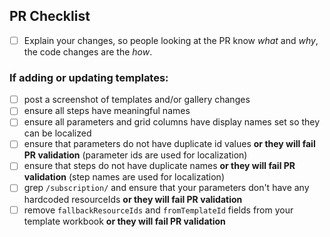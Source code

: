 ## PR Checklist

* [ ] Explain your changes, so people looking at the PR know *what* and *why*, the code changes are the *how*.

### If adding or updating templates:
* [ ] post a screenshot of templates and/or gallery changes
* [ ] ensure all steps have meaningful names
* [ ] ensure all parameters and grid columns have display names set so they can be localized
* [ ] ensure that parameters do not have duplicate id values __or they will fail PR validation__ (parameter ids are used for localization)
* [ ] ensure that steps do not have duplicate names __or they will fail PR validation__ (step names are used for localization)
* [ ] grep `/subscription/` and ensure that your parameters don't have any hardcoded resourceIds __or they will fail PR validation__
* [ ] remove `fallbackResourceIds` and `fromTemplateId` fields from your template workbook __or they will fail PR validation__